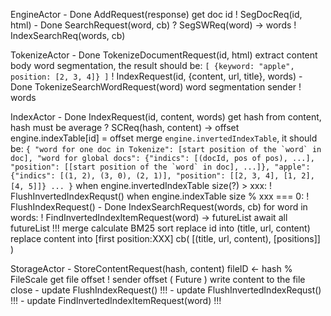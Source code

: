 EngineActor
    - Done AddRequest(response)
        get doc id
        ! SegDocReq(id, html)
    - Done SearchRequest(word, cb)
        ? SegSWReq(word) -> words
        ! IndexSearchReq(words, cb)

TokenizeActor
    - Done TokenizeDocumentRequest(id, html)
        extract content body
        word segmentation, the result should be: 
        ```
            [
                {keyword: "apple", position: [2, 3, 4]}
            ]
        ```
        ! IndexRequest(id, {content, url, title}, words)
    - Done TokenizeSearchWordRequest(word)
        word segmentation 
        sender ! words

IndexActor
    - Done IndexRequest(id, content, words)
        get hash from content, hash must be average
        ? SCReq(hash, content) -> offset
        engine.indexTable[id] = offset
        merge `engine.invertedIndexTable`, it should be:
        ```
            {
                "word for one doc in Tokenize": [start position of the `word` in doc],
                "word for global docs": {"indics": [(docId, pos of pos), ...], "position": [[start position of the `word` in doc], ...]},
                "apple": {"indics": [(1, 2), (3, 0), (2, 1)], "position": [[2, 3, 4], [1, 2], [4, 5]]}
                ...
            }
        ```
        when engine.invertedIndexTable size(?) > xxx:
            ! FlushInvertedIndexRequst()
        when engine.indexTable size % xxx === 0:
            ! FlushIndexRequest()
    - Done IndexSearchRequest(words, cb)
        for word in words: 
            ! FindInvertedIndexItemRequest(word) -> futureList
        await all futureList
        !!! merge
        calculate BM25
        sort
        replace id into (title, url, content)
        replace content into [first position:XXX]
        cb( [(title, url, content), [positions]] )


StorageActor
    - StoreContentRequest(hash, content)
        fileID <- hash % FileScale
        get file offset
        ! sender offset    ( Future )
        write content to the file 
        close
    - update FlushIndexRequest()
        !!!
    - update FlushInvertedIndexRequst()
        !!!
    - update FindInvertedIndexItemRequest(word)
        !!!
